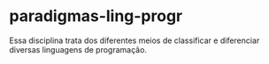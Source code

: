 # paradigmas-ling-progr

Essa disciplina trata dos diferentes meios de classificar e diferenciar diversas linguagens de programação.
